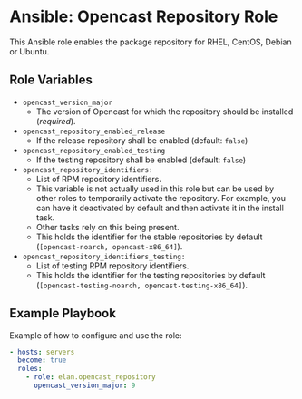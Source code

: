 Ansible: Opencast Repository Role
=================================

This Ansible role enables the package repository for RHEL, CentOS, Debian or Ubuntu.


Role Variables
--------------

- `opencast_version_major`
  - The version of Opencast for which the repository should be installed (_required_).
- `opencast_repository_enabled_release`
  - If the release repository shall be enabled (default: `false`)
- `opencast_repository_enabled_testing`
  - If the testing repository shall be enabled (default: `false`)
- `opencast_repository_identifiers:`
  - List of RPM repository identifiers.
  - This variable is not actually used in this role but can be used by other roles to temporarily activate the repository.
    For example, you can have it deactivated by default and then activate it in the install task.
  - Other tasks rely on this being present.
  - This holds the identifier for the stable repositories by default (`[opencast-noarch, opencast-x86_64]`).
- `opencast_repository_identifiers_testing:`
  - List of testing RPM repository identifiers.
  - This holds the identifier for the testing repositories by default (`[opencast-testing-noarch, opencast-testing-x86_64]`).


Example Playbook
----------------

Example of how to configure and use the role:

```yaml
- hosts: servers
  become: true
  roles:
    - role: elan.opencast_repository
      opencast_version_major: 9
```
